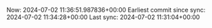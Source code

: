 Now: 2024-07-02 11:36:51.987836+00:00 Earliest commit since sync: 2024-07-02 11:34:28+00:00 Last sync: 2024-07-02 11:31:04+00:00

